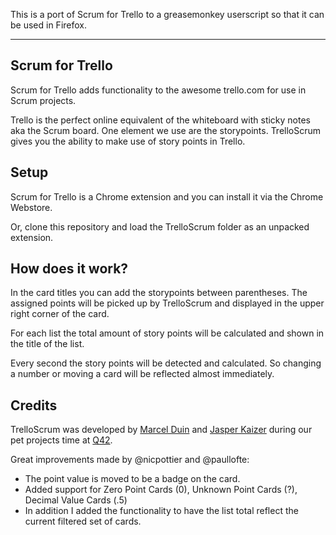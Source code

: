 This is a port of Scrum for Trello to a greasemonkey userscript so that it can be used in Firefox.

* * *

Scrum for Trello
----------------

Scrum for Trello adds functionality to the awesome trello.com for use in Scrum projects.

Trello is the perfect online equivalent of the whiteboard with sticky notes aka the Scrum
board. One element we use are the storypoints. TrelloScrum gives you the ability to
make use of story points in Trello.

Setup
-----

Scrum for Trello is a Chrome extension and you can install it via the Chrome Webstore.

Or, clone this repository and load the TrelloScrum folder as an unpacked extension.

How does it work?
-----------------
In the card titles you can add the storypoints between parentheses. The assigned points
will be picked up by TrelloScrum and displayed in the upper right corner of the card.

For each list the total amount of story points will be calculated and shown in the title
of the list.

Every second the story points will be detected and calculated. So changing a number or moving
a card will be reflected almost immediately.


Credits
-------
TrelloScrum was developed by [Marcel Duin](http://webglmarcel.q42.net/) and [Jasper Kaizer](https://twitter.com/jkaizer)
during our pet projects time at [Q42](http://q42.com).

Great improvements made by @nicpottier and @paullofte:

* The point value is moved to be a badge on the card.
* Added support for Zero Point Cards (0), Unknown Point Cards (?), Decimal Value Cards (.5)
* In addition I added the functionality to have the list total reflect the current filtered set of cards.


